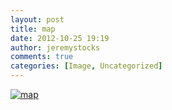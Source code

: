 ```yaml
---
layout: post
title: map
date: 2012-10-25 19:19
author: jeremystocks
comments: true
categories: [Image, Uncategorized]
---
```

<a href="http://jeremystocks.wordpress.com/?p=716"><img src="http://jeremystocks.files.wordpress.com/2011/12/map.png" alt="map" class="size-full wp-image-715" /></a>
